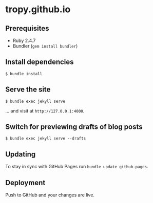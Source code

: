 # tropy.github.io

## Prerequisites

- Ruby 2.4.7
- Bundler (`gem install bundler`)

## Install dependencies

```
$ bundle install
```

## Serve the site

```
$ bundle exec jekyll serve
```

… and visit at `http://127.0.0.1:4000`.

## Switch for previewing drafts of blog posts

```
$ bundle exec jekyll serve --drafts
```

## Updating
To stay in sync with GitHub Pages run `bundle update github-pages`.

## Deployment
Push to GitHub and your changes are live.
